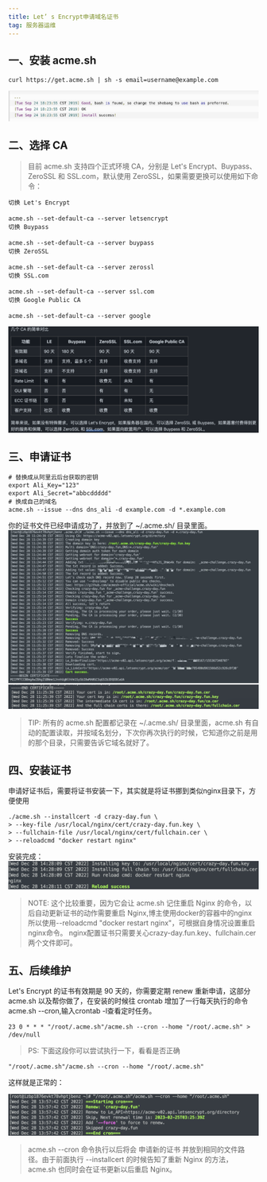 ```yaml
---
title: Let’ s Encrypt申请域名证书
tag: 服务器运维
---
```

## 一、安装 acme.sh
```shell
curl https://get.acme.sh | sh -s email=username@example.com
```
<!--more-->
![image.png](./申请域名证书/3e144f6621a83f9289631d98d3cbe2cb.png)
## 二、选择 CA
> 目前 acme.sh 支持四个正式环境 CA，分别是 Let's Encrypt、Buypass、ZeroSSL 和 SSL.com，默认使用 ZeroSSL，如果需要更换可以使用如下命令：
```shell
切换 Let's Encrypt

acme.sh --set-default-ca --server letsencrypt
切换 Buypass

acme.sh --set-default-ca --server buypass
切换 ZeroSSL

acme.sh --set-default-ca --server zerossl
切换 SSL.com

acme.sh --set-default-ca --server ssl.com
切换 Google Public CA

acme.sh --set-default-ca --server google
```
![image.png](./申请域名证书/095cbc4d939936df122e927a57cd01ab.png)
## 三、申请证书
```shell
# 替换成从阿里云后台获取的密钥
export Ali_Key="123"
export Ali_Secret="abbcddddd"
# 换成自己的域名
acme.sh --issue --dns dns_ali -d example.com -d *.example.com
```
你的证书文件已经申请成功了，并放到了 ~/.acme.sh/ 目录里面。
![image.png](./申请域名证书/1aa7002f17549cc0edf20285bcbad593.png)
![image.png](./申请域名证书/91846a2eab4d8b3d0dc0aaea3ce1cee0.png)
> TIP: 所有的 acme.sh 配置都记录在 ~/.acme.sh/ 目录里面，acme.sh 有自动的配置读取，并按域名划分，下次你再次执行的时候，它知道你之前是用的那个目录，只需要告诉它域名就好了。
## 四、安装证书
申请好证书后，需要将证书安装一下，其实就是将证书挪到类似nginx目录下，方便使用
```shell
./acme.sh --installcert -d crazy-day.fun \
> --key-file /usr/local/nginx/cert/crazy-day.fun.key \
> --fullchain-file /usr/local/nginx/cert/fullchain.cer \
> --reloadcmd "docker restart nginx"
```
安装完成：
![image.png](./申请域名证书/14f5e4ba5f78792301c0a1e7dc6825ae.png)
>NOTE: 这个比较重要，因为它会让 acme.sh 记住重启 Nginx 的命令，以后自动更新证书的动作需要重启 Nginx,博主使用docker的容器中的nginx所以使用--reloadcmd "docker restart nginx"，可根据自身情况设置重启nginx命令。
nginx配置证书只需要关心crazy-day.fun.key、fullchain.cer两个文件即可。
## 五、后续维护
Let's Encrypt 的证书有效期是 90 天的，你需要定期 renew 重新申请，这部分 acme.sh 以及帮你做了，在安装的时候往 crontab 增加了一行每天执行的命令 acme.sh --cron,输入crontab -l查看定时任务。
```shell
23 0 * * * "/root/.acme.sh"/acme.sh --cron --home "/root/.acme.sh" > /dev/null
```
>PS: 下面这段你可以尝试执行一下，看看是否正确
```shell
"/root/.acme.sh"/acme.sh --cron --home "/root/.acme.sh"
```
这样就是正常的：

![image.png](./申请域名证书/691324fd127b9d226a0383bf39d6d732.png)
> acme.sh --cron 命令执行以后将会 申请新的证书 并放到相同的文件路径。由于前面执行 --installcert 的时候告知了重新 Nginx 的方法，acme.sh 也同时会在证书更新以后重启 Nginx。

